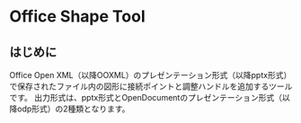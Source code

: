 # Office Shape Tool
## はじめに
Office Open XML（以降OOXML）のプレゼンテーション形式（以降pptx形式）で保存されたファイル内の図形に接続ポイントと調整ハンドルを追加するツールです。
出力形式は、pptx形式とOpenDocumentのプレゼンテーション形式（以降odp形式）の2種類となります。
